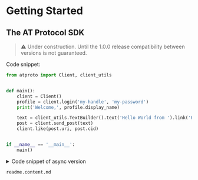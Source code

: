 # Getting Started

## The AT Protocol SDK

> ⚠️ Under construction. Until the 1.0.0 release compatibility between versions is not guaranteed.

Code snippet:
```python
from atproto import Client, client_utils


def main():
    client = Client()
    profile = client.login('my-handle', 'my-password')
    print('Welcome,', profile.display_name)

    text = client_utils.TextBuilder().text('Hello World from ').link('Python SDK', 'https://atproto.blue')
    post = client.send_post(text)
    client.like(post.uri, post.cid)


if __name__ == '__main__':
    main()

```

<details>
  <summary>Code snippet of async version</summary>

```python
import asyncio

from atproto import AsyncClient, client_utils


async def main():
    client = AsyncClient()
    profile = await client.login('my-handle', 'my-password')
    print('Welcome,', profile.display_name)

    text = client_utils.TextBuilder().text('Hello World from ').link('Python SDK', 'https://atproto.blue')
    post = await client.send_post(text)
    await client.like(post.uri, post.cid)


if __name__ == '__main__':
    # use run() for a higher Python version
    asyncio.get_event_loop().run_until_complete(main())

```
</details>

```{toctree}
readme.content.md
```
